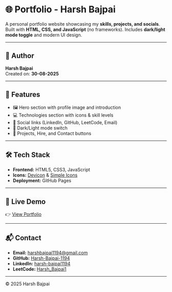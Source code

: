 # 🌐 Portfolio - Harsh Bajpai

A personal portfolio website showcasing my **skills, projects, and socials**.  
Built with **HTML, CSS, and JavaScript** (no frameworks). Includes **dark/light mode toggle** and modern UI design.

---

## 📌 Author
**Harsh Bajpai**  
Created on: **30-08-2025**

---

## 🚀 Features
- 🖼️ Hero section with profile image and introduction  
- 💻 Technologies section with icons & skill levels  
- 🔗 Social links (LinkedIn, GitHub, LeetCode, Email)  
- 🎨 Dark/Light mode switch  
- 📂 Projects, Hire, and Contact buttons  

---

## 🛠️ Tech Stack
- **Frontend:** HTML5, CSS3, JavaScript  
- **Icons:** [Devicon](https://devicon.dev/) & [Simple Icons](https://simpleicons.org/)  
- **Deployment:** GitHub Pages  

---

## 🔗 Live Demo
👉 [View Portfolio](https://harsh-bajpai-1194.github.io/portfolio/) 

---

## 📬 Contact
- **Email:** harshbajpai1194@gmail.com  
- **GitHub:** [Harsh-Bajpai-1194](https://github.com/Harsh-Bajpai-1194)  
- **LinkedIn:** [harsh-bajpai1194](https://www.linkedin.com/in/harsh-bajpai1194/)  
- **LeetCode:** [Harsh_Bajpai1](https://leetcode.com/u/Harsh_Bajpai1/)  

---

© 2025 Harsh Bajpai
